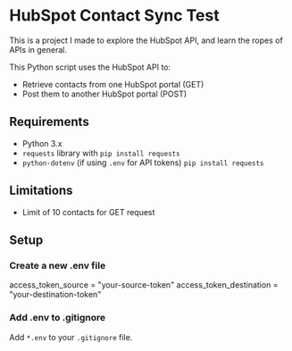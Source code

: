# HubSpot Contact Sync Test

This is a project I made to explore the HubSpot API, and learn the ropes of APIs in general. 

This Python script uses the HubSpot API to:
- Retrieve contacts from one HubSpot portal (GET)
- Post them to another HubSpot portal (POST)

## Requirements

- Python 3.x
- `requests` library with `pip install requests`
- `python-dotenv` (if using `.env` for API tokens) `pip install requests`

## Limitations
- Limit of 10 contacts for GET request

## Setup

### Create a new .env file

access_token_source = "your-source-token"
access_token_destination = "your-destination-token"

### Add .env to .gitignore

Add `*.env` to your `.gitignore` file.